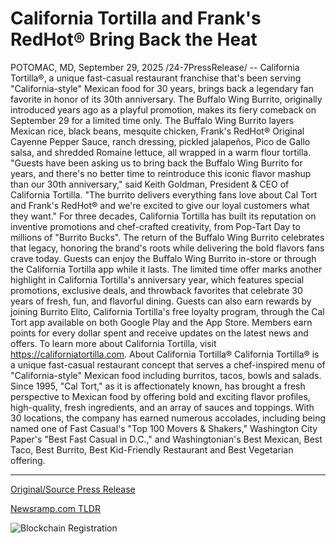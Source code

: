 # California Tortilla and Frank's RedHot® Bring Back the Heat

POTOMAC, MD, September 29, 2025 /24-7PressRelease/ -- California Tortilla®, a unique fast-casual restaurant franchise that's been serving "California-style" Mexican food for 30 years, brings back a legendary fan favorite in honor of its 30th anniversary. The Buffalo Wing Burrito, originally introduced years ago as a playful promotion, makes its fiery comeback on September 29 for a limited time only.   The Buffalo Wing Burrito layers Mexican rice, black beans, mesquite chicken, Frank's RedHot® Original Cayenne Pepper Sauce, ranch dressing, pickled jalapeños, Pico de Gallo salsa, and shredded Romaine lettuce, all wrapped in a warm flour tortilla.   "Guests have been asking us to bring back the Buffalo Wing Burrito for years, and there's no better time to reintroduce this iconic flavor mashup than our 30th anniversary," said Keith Goldman, President & CEO of California Tortilla. "The burrito delivers everything fans love about Cal Tort and Frank's RedHot® and we're excited to give our loyal customers what they want."   For three decades, California Tortilla has built its reputation on inventive promotions and chef-crafted creativity, from Pop-Tart Day to millions of "Burrito Bucks". The return of the Buffalo Wing Burrito celebrates that legacy, honoring the brand's roots while delivering the bold flavors fans crave today.   Guests can enjoy the Buffalo Wing Burrito in-store or through the California Tortilla app while it lasts. The limited time offer marks another highlight in California Tortilla's anniversary year, which features special promotions, exclusive deals, and throwback favorites that celebrate 30 years of fresh, fun, and flavorful dining.   Guests can also earn rewards by joining Burrito Elito, California Tortilla's free loyalty program, through the Cal Tort app available on both Google Play and the App Store. Members earn points for every dollar spent and receive updates on the latest news and offers. To learn more about California Tortilla, visit https://californiatortilla.com.  About California Tortilla®  California Tortilla® is a unique fast-casual restaurant concept that serves a chef-inspired menu of "California-style" Mexican food including burritos, tacos, bowls and salads. Since 1995, "Cal Tort," as it is affectionately known, has brought a fresh perspective to Mexican food by offering bold and exciting flavor profiles, high-quality, fresh ingredients, and an array of sauces and toppings. With 30 locations, the company has earned numerous accolades, including being named one of Fast Casual's "Top 100 Movers & Shakers," Washington City Paper's "Best Fast Casual in D.C.," and Washingtonian's Best Mexican, Best Taco, Best Burrito, Best Kid-Friendly Restaurant and Best Vegetarian offering. 

---

[Original/Source Press Release](https://www.24-7pressrelease.com/press-release/527240/california-tortilla-and-franks-redhot-bring-back-the-heat)
                    

[Newsramp.com TLDR](https://newsramp.com/curated-news/california-tortilla-brings-back-legendary-buffalo-wing-burrito-for-30th-anniversary/82d202265e4f4327f5027d65a4e00862) 

 

 



![Blockchain Registration](https://cdn.newsramp.app/24-7PressRelease/qrcode/259/29/ellaPWtn.webp)